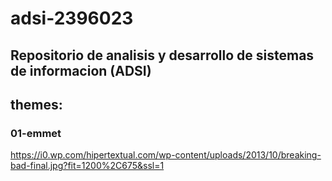 # adsi-2396023
Repositorio de analisis y desarrollo de sistemas de informacion (ADSI)
---
## themes:

### 01-emmet

https://i0.wp.com/hipertextual.com/wp-content/uploads/2013/10/breaking-bad-final.jpg?fit=1200%2C675&ssl=1
